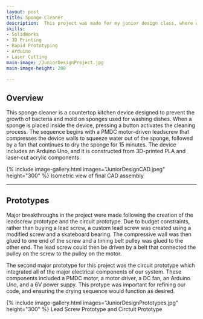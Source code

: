 ```yaml
---
layout: post
title: Sponge Cleaner
description:  This project was made for my junior design class, where we were given a budget of $150 and 6 weeks to design, prototype, fabricate, and test a device. I heavily contributed to both the electrical and mechanical components, including handling motor integration, circuit design, Arduino programming, lead screw design, and housing design.
skills: 
- SolidWorks
- 3D Printing
- Rapid Prototyping
- Arduino
- Laser Cutting
main-image: /JuniorDesignProject.jpg
main-image-height: 200

---
```


## Overview
This sponge cleaner is a countertop kitchen device designed to prevent the growth of bacteria and mold on sponges used for washing dishes. When a sponge is placed inside the device, pressing a button activates the cleaning process. The sequence begins with a PMDC motor-driven leadscrew that compresses the device walls to squeeze water out of the sponge, followed by a fan that continues to dry the sponge for 15 minutes. The device includes an Arduino Uno, and it is constructed from 3D-printed PLA and laser-cut acrylic components.

{% include image-gallery.html images="JuniorDesignCAD.jpeg" height="300" %} 
Isometric view of final CAD assembly

---

## Prototypes
Major breakthroughs in the project were made following the creation of the leadscrew prototype and the circuit prototype. Due to budget constraints, rather than buying a lead screw, a custom lead screw was created using a modified screw and a skateboard bearing. The compressive wall was then glued to one end of the screw and a timing belt pulley was glued to the other end. The lead screw could then be driven by a belt that connected the pulley on the screw to the pulley on the motor.

The second major prototype for this project was the circuit prototype which integrated all of the major electrical components of our system. These components included a PMDC motor, a motor driver, a DC fan, an Arduino Uno, and a 6V power suppy. This protype was important for refining our code, and ensuring the drying sequence would function as desired.


{% include image-gallery.html images="JuniorDesignPrototypes.jpg" height="300" %} 
Lead Screw Prototype and Circtuit Prototype
